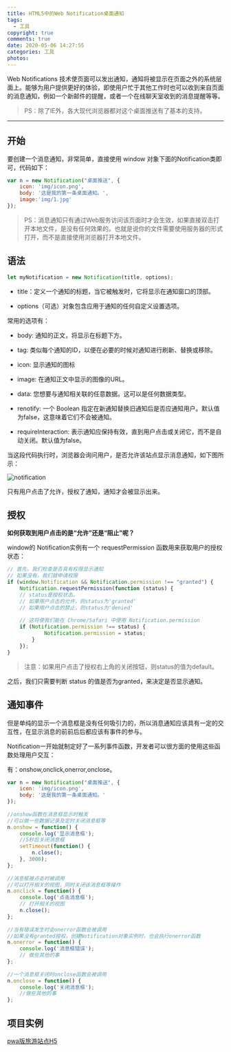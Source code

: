 ```yaml
---
title: HTML5中的Web Notification桌面通知
tags:
  - 工具
copyright: true
comments: true
date: 2020-05-06 14:27:55
categories: 工具
photos:
---
```


Web Notifications 技术使页面可以发出通知，通知将被显示在页面之外的系统层面上。能够为用户提供更好的体验，即使用户忙于其他工作时也可以收到来自页面的消息通知，例如一个新邮件的提醒，或者一个在线聊天室收到的消息提醒等等。

> PS：除了IE外，各大现代浏览器都对这个桌面推送有了基本的支持。

---
<!--more-->

## 开始
要创建一个消息通知，非常简单，直接使用 window 对象下面的Notification类即可，代码如下：
```js
var n = new Notification("桌面推送", {
	icon: 'img/icon.png',
	body: '这是我的第一条桌面通知。',
    image:'img/1.jpg'
});
```

> PS：消息通知只有通过Web服务访问该页面时才会生效，如果直接双击打开本地文件，是没有任何效果的。也就是说你的文件需要使用服务器的形式打开，而不是直接使用浏览器打开本地文件。

## 语法
```js
let myNotification = new Notification(title, options);
```
- title：定义一个通知的标题，当它被触发时，它将显示在通知窗口的顶部。

- options（可选）对象包含应用于通知的任何自定义设置选项。

常用的选项有：

- body: 通知的正文，将显示在标题下方。

- tag: 类似每个通知的ID，以便在必要的时候对通知进行刷新、替换或移除。

- icon: 显示通知的图标

- image: 在通知正文中显示的图像的URL。

- data: 您想要与通知相关联的任意数据。这可以是任何数据类型。

- renotify: 一个 Boolean 指定在新通知替换旧通知后是否应通知用户。默认值为false，这意味着它们不会被通知。

- requireInteraction: 表示通知应保持有效，直到用户点击或关闭它，而不是自动关闭。默认值为false。

当这段代码执行时，浏览器会询问用户，是否允许该站点显示消息通知，如下图所示：

![notification](http://cdn.mydearest.cn/blog/images/notification.png)

只有用户点击了允许，授权了通知，通知才会被显示出来。

## 授权

**如何获取到用户点击的是“允许”还是“阻止”呢？**

window的 Notification实例有一个 requestPermission 函数用来获取用户的授权状态：
```js
// 首先，我们检查是否具有权限显示通知
// 如果没有，我们就申请权限
if (window.Notification && Notification.permission !== "granted") {
    Notification.requestPermission(function (status) {
    // status是授权状态。
    // 如果用户点击的允许，则status为'granted'
    // 如果用户点击的禁止，则status为'denied'
    
    // 这将使我们能在 Chrome/Safari 中使用 Notification.permission
    if (Notification.permission !== status) {
            Notification.permission = status;
        }
    });
}
```
> 注意：如果用户点击了授权右上角的关闭按钮，则status的值为default。

之后，我们只需要判断 status 的值是否为granted，来决定是否显示通知。

## 通知事件
但是单纯的显示一个消息框是没有任何吸引力的，所以消息通知应该具有一定的交互性，在显示消息的前前后后都应该有事件的参与。

Notification一开始就制定好了一系列事件函数，开发者可以很方面的使用这些函数处理用户交互：

有：onshow,onclick,onerror,onclose。
```js
var n = new Notification("桌面推送", {
	icon: 'img/icon.png',
	body: '这是我的第一条桌面通知。'
});
 
//onshow函数在消息框显示时触发
//可以做一些数据记录及定时关闭消息框等
n.onshow = function() {
	console.log('显示消息框');
	//5秒后关闭消息框
	setTimeout(function() {
		n.close();
	}, 3000);
};
 
//消息框被点击时被调用
//可以打开相关的视图，同时关闭该消息框等操作
n.onclick = function() {
	console.log('点击消息框');
	// 打开相关的视图
	n.close();
};
 
//当有错误发生时会onerror函数会被调用
//如果没有granted授权，创建Notification对象实例时，也会执行onerror函数
n.onerror = function() {
	console.log('消息框错误');
	// 做些其他的事
};
 
//一个消息框关闭时onclose函数会被调用
n.onclose = function() {
	console.log('关闭消息框');
	//做些其他的事
};
```

## 项目实例
[pwa版旅游站点H5](https://github.com/cosyer/pwa-tour)
